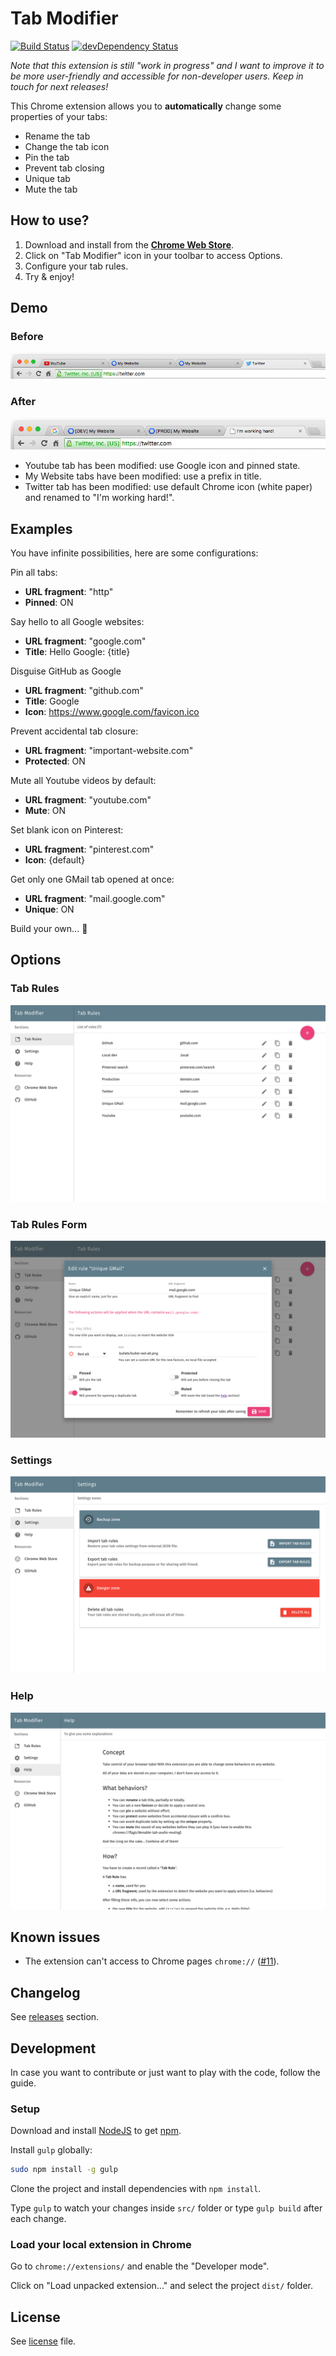 # Tab Modifier

[![Build Status](http://img.shields.io/travis/sylouuu/chrome-tab-modifier.svg?style=flat)](https://travis-ci.org/sylouuu/chrome-tab-modifier)
[![devDependency Status](http://img.shields.io/david/dev/sylouuu/chrome-tab-modifier.svg?style=flat)](https://david-dm.org/sylouuu/chrome-tab-modifier#info=devDependencies)

_Note that this extension is still "work in progress" and I want to improve it to be more user-friendly and accessible for non-developer users. Keep in touch for next releases!_

This Chrome extension allows you to **automatically** change some properties of your tabs:

* Rename the tab
* Change the tab icon
* Pin the tab
* Prevent tab closing
* Unique tab
* Mute the tab

## How to use?

1. Download and install from the **[Chrome Web Store](https://chrome.google.com/webstore/detail/hcbgadmbdkiilgpifjgcakjehmafcjai/)**.
2. Click on "Tab Modifier" icon in your toolbar to access Options.
3. Configure your tab rules.
4. Try & enjoy!

## Demo

### Before

<img src="screenshots/tabs+before.png" alt="tabs before">

### After

<img src="screenshots/tabs+after.png" alt="tabs after">

* Youtube tab has been modified: use Google icon and pinned state.
* My Website tabs have been modified: use a prefix in title.
* Twitter tab has been modified: use default Chrome icon (white paper) and renamed to "I'm working hard!".

## Examples

You have infinite possibilities, here are some configurations:

Pin all tabs:

* **URL fragment**: "http"
* **Pinned**: ON

Say hello to all Google websites:

* **URL fragment**: "google.com"
* **Title**: Hello Google: {title}

Disguise GitHub as Google

* **URL fragment**: "github.com"
* **Title**: Google
* **Icon**: https://www.google.com/favicon.ico

Prevent accidental tab closure:

* **URL fragment**: "important-website.com"
* **Protected**: ON

Mute all Youtube videos by default:

* **URL fragment**: "youtube.com"
* **Mute**: ON

Set blank icon on Pinterest:

* **URL fragment**: "pinterest.com"
* **Icon**: {default}

Get only one GMail tab opened at once:

* **URL fragment**: "mail.google.com"
* **Unique**: ON

Build your own... :muscle:

## Options

### Tab Rules

<img src="screenshots/tab_rules.png" alt="tab_rules">

### Tab Rules Form

<img src="screenshots/tab_rules_form.png" alt="tab_rules_form">

### Settings

<img src="screenshots/settings.png" alt="settings">

### Help

<img src="screenshots/help.png" alt="help">

## Known issues

* The extension can't access to Chrome pages `chrome://` ([#11](https://github.com/sylouuu/chrome-tab-modifier/issues/11)).

## Changelog

See [releases](https://github.com/sylouuu/chrome-tab-modifier/releases) section.

## Development

In case you want to contribute or just want to play with the code, follow the guide.

### Setup

Download and install [NodeJS](http://nodejs.org/download/) to get [npm](https://www.npmjs.org/).

Install `gulp` globally:

```bash
sudo npm install -g gulp
```

Clone the project and install dependencies with `npm install`.

Type `gulp` to watch your changes inside `src/` folder or type `gulp build` after each change.

### Load your local extension in Chrome

Go to `chrome://extensions/` and enable the "Developer mode".

Click on "Load unpacked extension..." and select the project `dist/` folder.

## License

See [license](LICENSE.md) file.

